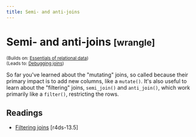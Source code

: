 ```yaml
---
title: Semi- and anti-joins
---
```


<!-- Generated automatically from filter-joins.yml. Do not edit by hand -->

# Semi- and anti-joins <small class='wrangle'>[wrangle]</small>
<small>(Builds on: [Essentials of relational data](relational-basics.md))</small>  
<small>(Leads to: [Debugging joins](joins-debugging.md))</small>

So far you've learned about the "mutating" joins, so called because their
primary impact is to add new columns, like a `mutate()`. It's also
useful to learn about the "filtering" joins, `semi_join()` and
`anti_join()`, which work primarily like a `filter()`, restricting the
rows.

## Readings

  * [Filtering joins](http://r4ds.had.co.nz/relational-data.html#filtering-joins) [r4ds-13.5]



